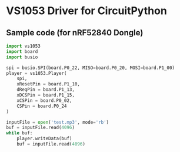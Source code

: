 # VS1053 Driver for CircuitPython

## Sample code (for nRF52840 Dongle)

```python
import vs1053
import board
import busio

spi = busio.SPI(board.P0_22, MISO=board.P0_20, MOSI=board.P1_00)
player = vs1053.Player(
    spi,
    xResetPin = board.P1_10,
    dReqPin = board.P1_13,
    xDCSPin = board.P1_15,
    xCSPin = board.P0_02,
    CSPin = board.P0_24
)

inputFile = open('test.mp3', mode='rb')
buf = inputFile.read(4096)
while buf:
    player.writeData(buf)
    buf = inputFile.read(4096)
```